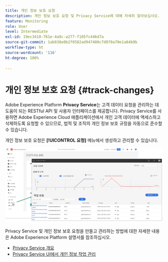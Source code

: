 ```yaml
---
title: 개인 정보 보호 요청
description: 개인 정보 보호 요청 및 Privacy Service에 대해 자세히 알아보십시오.
feature: Monitoring
role: User
level: Intermediate
exl-id: 19ec3410-761e-4a9c-a277-f105fc446d7a
source-git-commit: 1ab038e8b2f0582ad947400c7d070a70e1a84b9b
workflow-type: ht
source-wordcount: '116'
ht-degree: 100%

---
```


# 개인 정보 보호 요청 {#track-changes}

Adobe Experience Platform **Privacy Service**&#x200B;는 고객 데이터 요청을 관리하는 데 도움이 되는 RESTful API 및 사용자 인터페이스를 제공합니다. Privacy Service를 사용하면 Adobe Experience Cloud 애플리케이션에서 개인 고객 데이터에 액세스하고 삭제하도록 요청할 수 있으므로, 법적 및 조직의 개인 정보 보호 규정을 자동으로 준수할 수 있습니다.

개인 정보 보호 요청은 **[!UICONTROL 요청]** 메뉴에서 생성하고 관리할 수 있습니다.

![](assets/requests.png)

Privacy Service 및 개인 정보 보호 요청을 만들고 관리하는 방법에 대한 자세한 내용은 Adobe Experience Platform 설명서를 참조하십시오.

* [Privacy Service 개요](https://experienceleague.adobe.com/docs/experience-platform/privacy/home.html?lang=ko)
* [Privacy Service UI에서 개인 정보 작업 관리](https://experienceleague.adobe.com/docs/experience-platform/privacy/ui/user-guide.html?lang=ko)

